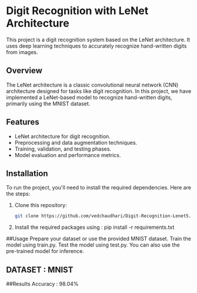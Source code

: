 # Digit Recognition with LeNet Architecture

This project is a digit recognition system based on the LeNet architecture. It uses deep learning techniques to accurately recognize hand-written digits from images.

## Overview

The LeNet architecture is a classic convolutional neural network (CNN) architecture designed for tasks like digit recognition. In this project, we have implemented a LeNet-based model to recognize hand-written digits, primarily using the MNIST dataset.

## Features

- LeNet architecture for digit recognition.
- Preprocessing and data augmentation techniques.
- Training, validation, and testing phases.
- Model evaluation and performance metrics.

## Installation

To run the project, you'll need to install the required dependencies. Here are the steps:

1. Clone this repository:

   ```bash
   git clone https://github.com/vedchaudhari/Digit-Recognition-Lenet5.git


2. Install the required packages using : pip install -r requirements.txt


##Usage
Prepare your dataset or use the provided MNIST dataset.
Train the model using train.py.
Test the model using test.py.
You can also use the pre-trained model for inference.

## DATASET : MNIST

##Results
Accuracy : 98.04%
